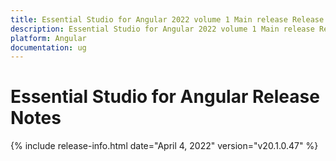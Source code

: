 ```yaml
---
title: Essential Studio for Angular 2022 volume 1 Main release Release Notes  
description: Essential Studio for Angular 2022 volume 1 Main release Release Notes  
platform: Angular
documentation: ug
---
```


# Essential Studio for Angular  Release Notes  

{% include release-info.html date="April 4, 2022" version="v20.1.0.47" %} 





